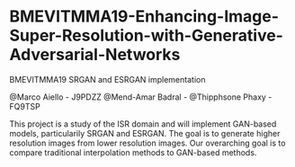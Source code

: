 # BMEVITMMA19-Enhancing-Image-Super-Resolution-with-Generative-Adversarial-Networks
BMEVITMMA19 SRGAN and ESRGAN implementation

@Marco Aiello     - J9PDZZ
@Mend-Amar Badral - 
@Thipphsone Phaxy - FQ9TSP

This project is a study of the ISR domain and will implement GAN-based models, particularily SRGAN and ESRGAN. The goal is to generate higher resolution images from lower resolution images. Our overarching goal is to compare traditional interpolation methods to GAN-based methods.

